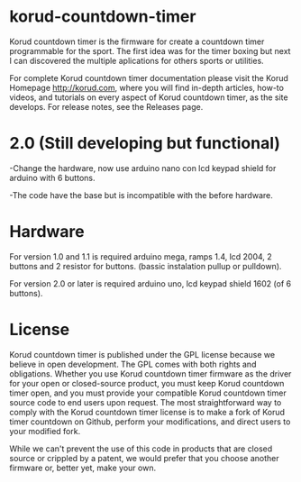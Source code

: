 # korud-countdown-timer
Korud countdown timer is the firmware for create a countdown timer programmable for the sport. The first idea was for the timer boxing but next I can discovered the multiple aplications for others sports or utilities.

For complete Korud countdown timer documentation please visit the Korud Homepage http://korud.com, where you will find in-depth articles, how-to videos, and tutorials on every aspect of Korud countdown timer, as the site develops. For release notes, see the Releases page.

# 2.0 (Still developing but functional)
-Change the hardware, now use arduino nano con lcd keypad shield for arduino with 6 buttons.

-The code have the base but is incompatible with the before hardware.

# Hardware
For version 1.0 and 1.1 is required arduino mega, ramps 1.4, lcd 2004, 2 buttons and 2 resistor for buttons. (bassic instalation pullup or pulldown).

For version 2.0 or later is required arduino uno, lcd keypad shield 1602 (of 6 buttons). 

# License
Korud countdown timer is published under the GPL license because we believe in open development. The GPL comes with both rights and obligations. Whether you use Korud countdown timer firmware as the driver for your open or closed-source product, you must keep Korud countdown timer open, and you must provide your compatible Korud countdown timer source code to end users upon request. The most straightforward way to comply with the Korud countdown timer license is to make a fork of Korud timer countdown on Github, perform your modifications, and direct users to your modified fork.

While we can't prevent the use of this code in products that are closed source or crippled by a patent, we would prefer that you choose another firmware or, better yet, make your own.
